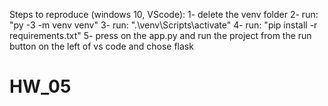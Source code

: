 Steps to reproduce (windows 10, VScode):
1- delete the venv folder
2- run: "py -3 -m venv venv"
3- run: ".\venv\Scripts\activate"
4- run: "pip install -r requirements.txt"
5- press on the app.py and run the project from the run button on the left of vs code and chose flask
# HW_05
